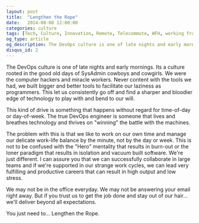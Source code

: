 ```yaml
---
layout: post
title:  "Lengthen the Rope"
date:   2014-08-08 12:00:00
categories: culture
tags: [Tech, Culture, Innovation, Remote, Telecommute, WFH, working from home, DevOps, Commuting]
og_type: article
og_description: The DevOps culture is one of late nights and early mornings. Its a culture rooted in the good old days of SysAdmin cowboys and cowgirls. Let us thrive and you'll never be sorry.
disqus_id: 2
---
```


The DevOps culture is one of late nights and early mornings. Its a culture rooted in the good old days of SysAdmin cowboys and cowgirls. We were the computer hackers and miracle workers. Never content with the tools we had, we built bigger and better tools to facilitate our laziness as programmers. This let us consistently go off and find a sharper and bloodier edge of technology to play with and bend to our will. 

This kind of drive is something that happens without regard for time-of-day or day-of-week. The true DevOps engineer is someone that lives and breathes technology and thrives on "winning" the battle with the machines.

The problem with this is that we like to work on our own time and manage our delicate work-life balance by the minute, not by the day or week. This is not to be confused with the "Hero" mentality that results in burn-out or the loner paradigm that results in isolation and vacuum built software. We're just different. I can assure you that we can successfully collaborate in large teams and if we're supported in our strange work cycles, we can lead very fulfilling and productive careers that can result in high output and low stress. 

We may not be in the office everyday. We may not be answering your email right away. But if you trust us to get the job done and stay out of our hair... we'll deliver beyond all expectations. 

You just need to... Lengthen the Rope.

